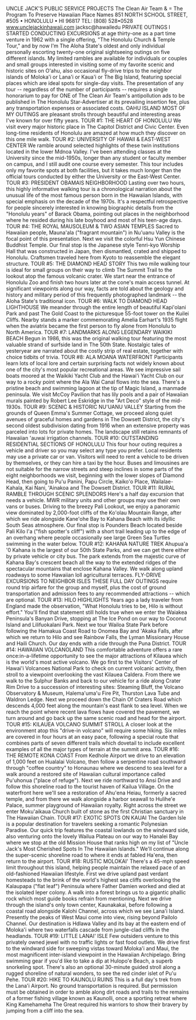 UNCLE JACK'S PUBLIC SERVICE PROJECTS
The Clean Air Team &	=
The Program To Preserve Hawaiian Place Names
851 NORTH SCHOOL STREET, #505 • HONOLULU • HI 96817 
TEL: (808) 528•0528	www.unclejackinhawaii.com	jacksc@hawailedu
PRIVATE OUTINGS
I STARTED CONDUCTING EXCURSIONS at age thirty-one as a part time venture in 1962 with a single offering, "The Honolulu Church & Temple Tour," and by now I'm The Aloha State's oldest and only individual personally escorting twenty-one original sightseeing outings on five different islands.
My limited rambles are available for individuals or couples and small groups interested in visiting some of my favorite scenic and historic sites on O'ahu, also occasional fly-drive trips to the neighbor islands of Moloka'i or Lana'i or Kaua'i or The Big Island, featuring special places which are ideal spots for single-day visits.
The presentation of any tour -- regardless of the number of participants -- requires a single honorarium to pay for ONE of The Clean Air Team's antipollution ads to be published in The Honolulu Star-Advertiser at its prevailing insertion fee, plus any transportation expenses or associated costs.
OAHU ISLAND
MOST OF MY OUTINGS are pleasant strolls through beautiful and interesting areas I've known for over fifty years.
TOUR #1: THE HEART OF HONOLULU
We visit every major historic place in The Capitol District and Civic Center. Even long-time residents of Honolulu are amazed at how much they discover on this one mile walk.
TOUR #2: UNIVERSITY OF HAWAII & EAST-WEST CENTER
We ramble around selected highlights of these twin institutions located in the lower Mdnoa Valley. I've been attending classes at the University since the mid-1950s, longer than any student or faculty member on campus, and I still audit one course every semester. This tour includes only my favorite spots at both facilities, but it takes much longer than the official tours conducted by either the University or the East-West Center.
TOUR #3: PRESIDENT OBAMAIS NEIGHBORHOOD
Lasting over two hours, this highly informative walking tour is a chronological narration about the unusual life of the most famous person born in the Hawaiian Islands, with special emphasis on the decade of the 1970s. It's
a respectful retrospective for people sincerely interested in knowing biographic details from the "Honolulu years" of Barack Obama, pointing out places in the neighborhood where he resided during his late boyhood and most of his teen-age days.
TOUR #4: THE ROYAL MAUSOLEUM & TWO ASIAN TEMPLES
Sacred to Hawaiian people, Mauna'ala ("fragrant mountain") in Nu'uanu Valley is the focal point of this presentation. Next we visit the colorful Hsu Yun Chinese Buddhist Temple. Our final stop is the Japanese style Tenri-kyo Worship Hall that was constructed in Japan, then dismantled, crated and shipped to Honolulu. Craftsmen traveled here from Kyoto to reassemble the elegant structure.
TOUR #5: THE DIAMOND HEAD STORY
This two mile walking tour is ideal for small groups on their way to climb The Summit Trail to the lookout atop the famous volcanic crater. We start near the entrance of Honolulu Zoo and finish two hours later at the cone's main access tunnel. At significant viewpoints along our way, facts are told about the geology and history and military period of this frequently photographed landmark -- the Aloha State's traditional icon.
TOUR #6: WALK TO DIAMOND HEAD LIGHTHOUSE
We meander through the entire length of beautiful Kapi'olani Park and past The Gold Coast to the picturesque 55-foot tower on the Kuilei Cliffs. Nearby stands a marker commemorating Amelia Earhart's 1935 flight when the aviatrix became the first person to fly alone from Honolulu to North America.
TOUR #7: LANDMARKS ALONG LEGENDARY WAIKIKI BEACH
Begun in 1986, this was the original walking tour featuring the most valuable strand of surfside land in The 50th State. Nostalgic tales of yesteryear are narrated about the costly strip of real estate, together with choice tidbits of trivia.
TOUR #8: ALA MOANA WATERFRONT
Participants learn lots of local lore and certain surprising facts not widely known about one of the city's most popular recreational areas. We see impressive sail boats moored at the Waikiki Yacht Club and the Hawai'i Yacht Club on our way to a rocky point where the Ala Wai Canal flows into the sea. There's a pristine beach and swimming lagoon at the tip of Magic Island, a manmade peninsula. We visit McCoy Pavilion that has lily pools and a pair of Hawaiian murals painted by Robert Lee Eskridge in the "Art Deco" style of the mid-1930s.
TOUR #9: SCENIC & HISTORIC NU'UANU VALLEY
Starting from the grounds of Queen Emma's Summer Cottage, we proceed along quiet avenues of graceful homes and gardens in The Dowsett District, the city's second oldest subdivision dating from 1916 when an extensive property was parceled into lots for private homes. The landscape still retains remnants of Hawaiian 'auwai irrigation channels.
TOUR #10: OUTSTANDING RESIDENTIAL SECTIONS OF HONOLULU
This four hour outing requires a vehicle and driver so you may select any type you prefer. Local residents may use a private car or van. Visitors will need to rent a vehicle to be driven by themselves, or they can hire a taxi by the hour. Buses and limousines are not suitable for the narrow streets and steep
inclines in some parts of the eight neighborhoods we visit, beginning with the lower slopes of Diamond Head, then going to Pu'u Panini, Papu Circle, Kaiko'o Place, Wailalae-Kahala, Kai Nani, 'Ainakoa and The Dowsett District.
TOUR #11: RURAL RAMBLE THROUGH SCENIC SPLENDORS
Here's a half day excursion that needs a vehicle. MWR military units and other groups may use their own vans or buses. Driving to the breezy Pali Lookout, we enjoy a panoramic view dominated by 2,000-foot cliffs of the Ko'olau Mountain Range, after which we ride alongside Kane'ohe Bay to Kahana Beach with its idyllic South Seas atmosphere. Our final stop is Pounders Beach located beside Pali Kilo I'a ("fish spotter's cliff") with a short trail leading up to the edge of an overhang where people occasionally see large Green Sea Turtles swimming in the water below.
TOUR #12: KAHANA NATURE TREK
Ahupua'a '0 Kahana is the largest of our 50th State Parks, and we can get there either by private vehicle or city bus. The park extends from the majestic curve of Kahana Bay's crescent beach all the way to the extended ridges of the spectacular mountains that enclose Kahana Valley. We walk along upland roadways to some Hawaiian loll agricultural terraces.
FLY-DRIVE EXCURSIONS TO NEIGHBOR ISLES
THESE FULL DAY OUTINGS require round trip airfare for the group and myself, plus the cost of ground transportation and admission fees to any recommended attractions -- which are optional.
TOUR #13: HILO HIGHLIGHTS
Years ago a lady traveler from England made the observation, "What Honolulu tries to be, Hilo is without effort." You'll find that statement still holds true when we enter the Waiakea Peninsula's Banyan Drive, stopping at The Ice Pond on our way to Coconut Island and Lilifuokalani Park. Next we tour Wailoa State Park before following the Hamakua Coast Road to Onomea Bay and 'Akaka Falls, after which we return to Hilo and see Rainbow Falls, the Lyman Missionary House and Haili Church. Our day ends with a ride through the Puna District.
TOUR #14: HAWAIIAN VOLCANOLAND
This comfortable adventure offers a rare once:in-a-lifetime opportunity to see the major attractions of Kilauea which is the world's most active volcano. We go first to the Visitors' Center of Hawai'i Volcanoes National Park to check on current volcanic activity, then stroll to a viewpoint overlooking the vast Kilauea Caldera. From there we walk to the Sulphur Banks and back to our vehicle for a ride along Crater Rim Drive to
a succession of interesting sites: Steaming Bluff, the Volcano Observatory & Museum, Halema'uma'u Fire Pit, Thurston Lava Tube and Waldron Ledge. Next we proceed down the Chain Of Craters Road which descends 4,000 feet along the mountain's east flank to sea level. When we reach the point where recent lava flows have covered the pavement, we turn around and go back up the same scenic road and head for the airport.
TOUR #15: KILAUEA VOLCANO SUMMIT STROLL
A closer look at the environment atop this "drive-in volcano" will require some hiking. Six miles are covered in four hours at an easy pace, following a special route that combines parts of seven different trails which dovetail to include excellent examples of all the major types of terrain at the summit area.
TOUR #16: THE REMOTE KONA COAST
From Kedhole Airport we drive to an elevation of 1,000 feet on Hualalai Volcano, then follow a serpentine road southward through "coffee country" to Honaunau where we descend to sea level for a walk around a restored site of Hawaiian cultural
importance called Pu'uhonua ("place of refuge"). Next we ride northward to Ansi Drive and follow this shoreline road to the tourist haven of Kailua Village. On the waterfront here we'll see a restoration of Ahu'ena Heiau, formerly a sacred temple,
and from there we walk alongside a harbor seawall to Hulihe'e Palace, summer playground of Hawaiian royalty. Right across the street we enter Moku'aikaua Church built of stone as the first Christian sanctuary in The Hawaiian Chain.
TOUR #17: EXOTIC SPOTS ON KAUAI
The Garden Isle is a popular destination for travelers seeking a romantic Polynesian Paradise. Our quick trip features the coastal lowlands on the windward side, also venturing onto the lovely Wailua Plateau on our way to Hanalei Bay where we stop at the old Mission House that ranks high on my list of "Uncle Jack's Most Cherished Spots In The Hawaiian Islands." We'll continue along the super-scenic shoreline road to where it ends at fabled Ha'ena, then return to the airport.
TOUR #18: RUSTIC MOLOKAI'
There's a 45-mph speed limit throughout this island, helping people maintain the relaxed pace of an old-fashioned Hawaiian lifestyle. First we drive upland past verdant homesteads to the brink of the world's highest sea cliffs overlooking the Kalaupapa ("flat leaf") Peninsula where Father Damien worked and died at the isolated leper colony. A walk into a forest brings us to a gigantic phallic rock which most guide books refrain from mentioning. Next we drive through the island's only town center, Kaunakakai, before following a coastal road alongside Kalohi Channel, across which we see Lana'i Island. Presently the peaks of West Maui come into view, rising beyond Pailolo Channel. Our destination is Hdlawa Valley and its bay at the eastern end of Moloka'i where two waterfalls cascade from jungle-clad cliffs in the headlands.
TOUR #19: LITTLE LANAI' ISLE
Few outsiders venture to this privately owned jewel with no traffic lights or fast food outlets. We drive first to the windward side for sweeping vistas toward Moloka'i and Maui, the most magnificent inter-island viewpoint in the Hawaiian Archipelago. Bring swimming gear if you'd like to take a dip at Hulopo'e Beach, a superb snorkeling spot. There's also an optional 30-minute guided stroll along a rugged shoreline of natural wonders, to see the red cinder islet of Pu'u Pehe.
TOUR #20: HIKE TO KAUNOLU RUINS
This is a full day's trek from the Lana'i Airport. No ground transportation is required. But permission must be obtained in order to amble along dirt roads and trails to the remains of a former fishing village known as Kaunolli, once a sporting retreat where King Kamehameha The Great required his warriors to show their bravery by jumping from a cliff into the sea.
